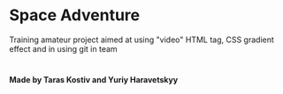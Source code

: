 # Space Adventure

Training amateur project aimed at using "video" HTML tag, CSS gradient effect and in using git in team

#

**Made by Taras Kostiv and Yuriy Haravetskyy**
